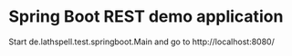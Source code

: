 Spring Boot REST demo application
=================================

Start de.lathspell.test.springboot.Main and go to http://localhost:8080/

